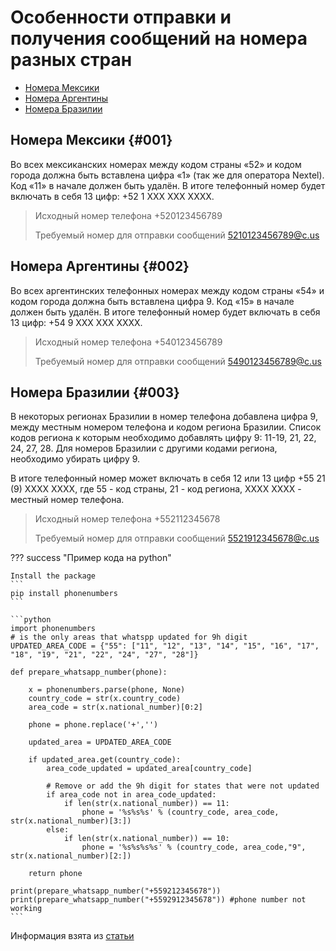 # Особенности отправки и получения сообщений на номера разных стран

* [Номера Мексики](#001)
* [Номера Аргентины](#002)
* [Номера Бразилии](#003)

## Номера Мексики {#001}

Во всех мексиканских номерах между кодом страны «52» и кодом города должна быть вставлена цифра «1» (так же для оператора Nextel). Код «11» в начале должен быть удалён. В итоге телефонный номер будет включать в себя 13 цифр: +52 1 XXX XXX XXXX.

> Исходный номер телефона +520123456789
> 
> Требуемый номер для отправки сообщений 5210123456789@c.us


## Номера Аргентины {#002}

Во всех аргентинских телефонных номерах между кодом страны «54» и кодом города должна быть вставлена цифра 9. Код «15» в начале должен быть удалён. В итоге телефонный номер будет включать в себя 13 цифр: +54 9 XXX XXX XXXX.

> Исходный номер телефона +540123456789
> 
> Требуемый номер для отправки сообщений 5490123456789@c.us
 

## Номера Бразилии {#003}

В некоторых регионах Бразилии в номер телефона добавлена цифра 9, между местным номером телефона и кодом региона Бразилии. Список кодов региона к которым необходимо добавлять цифру 9: 11-19, 21, 22, 24, 27, 28. Для номеров Бразилии с другими кодами региона, необходимо убирать цифру 9.

В итоге телефонный номер может включать в себя 12 или 13 цифр +55 21 (9) XXXX XXXX,
где 55 - код страны, 21 - код региона, ХХХХ ХХХХ - местный номер телефона.

> Исходный номер телефона +552112345678
> 
> Требуемый номер для отправки сообщений 5521912345678@c.us

??? success "Пример кода на python"
    
    Install the package
    ```
    pip install phonenumbers
    ```

    ```python
    import phonenumbers
    # is the only areas that whatspp updated for 9h digit
    UPDATED_AREA_CODE = {"55": ["11", "12", "13", "14", "15", "16", "17", "18", "19", "21", "22", "24", "27", "28"]}

    def prepare_whatsapp_number(phone):

        x = phonenumbers.parse(phone, None)
        country_code = str(x.country_code)
        area_code = str(x.national_number)[0:2]
        
        phone = phone.replace('+','')
        
        updated_area = UPDATED_AREA_CODE
        
        if updated_area.get(country_code):
            area_code_updated = updated_area[country_code]  

            # Remove or add the 9h digit for states that were not updated 
            if area_code not in area_code_updated:
                if len(str(x.national_number)) == 11:
                    phone = '%s%s%s' % (country_code, area_code, str(x.national_number)[3:])
            else:
                if len(str(x.national_number)) == 10:
                    phone = '%s%s%s%s' % (country_code, area_code,"9", str(x.national_number)[2:])
        
        return phone

    print(prepare_whatsapp_number("+559212345678"))
    print(prepare_whatsapp_number("+5592912345678")) #phone number not working
    ```

Информация взята из [статьи](https://support.gupshup.io/hc/ru/articles/4407840924953-A-brief-note-on-the-inconsistencies-for-mobile-numbers-and-their-WhatsApp-IDs-in-Brazil-digit-9-Mexico-digit-1-)